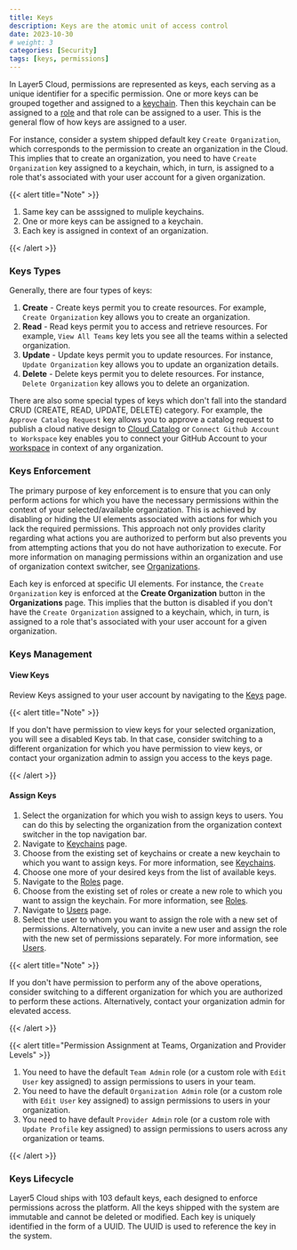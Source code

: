 ```yaml
---
title: Keys
description: Keys are the atomic unit of access control
date: 2023-10-30
# weight: 3
categories: [Security]
tags: [keys, permissions]
---
```


In Layer5 Cloud, permissions are represented as keys, each serving as a unique identifier for a specific permission. One or more keys can be grouped together and assigned to a [keychain](/cloud/security/keychains). Then this keychain can be assigned to a [role](/cloud/security/roles) and that role can be assigned to a user. This is the general flow of how keys are assigned to a user.

For instance, consider a system shipped default key `Create Organization`, which corresponds to the permission to create an organization in the Cloud. This implies that to create an organization, you need to have `Create Organization` key assigned to a keychain, which, in turn, is assigned to a role that's associated with your user account for a given organization.

{{< alert title="Note" >}}

1. Same key can be asssigned to muliple keychains.
2. One or more keys can be assigned to a keychain.
3. Each key is assigned in context of an organization.

{{< /alert >}}

### Keys Types

Generally, there are four types of keys:

1. **Create** - Create keys permit you to create resources. For example, `Create Organization` key allows you to create an organization.
2. **Read** - Read keys permit you to access and retrieve resources. For example, `View All Teams` key lets you see all the teams within a selected organization.
3. **Update** - Update keys permit you to update resources. For instance, `Update Organization` key allows you to update an organization details.
4. **Delete** - Delete keys permit you to delete resources. For instance, `Delete Organization` key allows you to delete an organization.

There are also some special types of keys which don't fall into the standard CRUD (CREATE, READ, UPDATE, DELETE) category. For example, the `Approve Catalog Request` key allows you to approve a catalog request to publish a cloud native design to [Cloud Catalog](/cloud/catalog) or `Connect Github Account to Workspace` key enables you to connect your GitHub Account to your [workspace](/cloud/workspaces) in context of any organization.


### Keys Enforcement

The primary purpose of key enforcement is to ensure that you can only perform actions for which you have the necessary permissions within the context of your selected/available organization. This is achieved by disabling or hiding the UI elements associated with actions for which you lack the required permissions. This approach not only provides clarity regarding what actions you are authorized to perform but also prevents you from attempting actions that you do not have authorization to execute.
For more information on managing permissions within an organization and use of organization context switcher, see [Organizations](/cloud/identity/organizations).

Each key is enforced at specific UI elements. For instance, the `Create Organization` key is enforced at the **Create Organization** button in the **Organizations** page. This implies that the button is disabled if you don't have the `Create Organization` assigned to a keychain, which, in turn, is assigned to a role that's associated with your user account for a given organization.


### Keys Management

#### View Keys

Review Keys assigned to your user account by navigating to the [Keys](https://cloud.layer5.io/security/keys) page.

{{< alert title="Note" >}}

If you don't have permission to view keys for your selected organization, you will see a disabled Keys tab. In that case, consider switching to a different organization for which you have permission to view keys, or contact your organization admin to assign you access to the keys page.

{{< /alert >}}

#### Assign Keys

1. Select the organization for which you wish to assign keys to users. You can do this by selecting the organization from the organization context switcher in the top navigation bar.
2. Navigate to [Keychains](https://meshery.layer5.io/security/keychains) page.
3. Choose from the existing set of keychains or create a new keychain to which you want to assign keys. For more information, see [Keychains](/cloud/security/keychains).
4. Choose one more of your desired keys from the list of available keys.
5. Navigate to the [Roles](https://cloud.layer5.io/security/roles) page.
6. Choose from the existing set of roles or create a new role to which you want to assign the keychain. For more information, see [Roles](/cloud/security/roles).
7. Navigate to [Users](https://cloud.layer5.io/identity/users) page.
8. Select the user to whom you want to assign the role with a new set of permissions. Alternatively, you can invite a new user and assign the role with the new set of permissions separately. For more information, see [Users](/cloud/identity/users).

{{< alert title="Note" >}}

If you don't have permission to perform any of the above operations, consider switching to a different organization for which you are authorized to perform these actions. Alternatively, contact your organization admin for elevated access.

{{< /alert >}}

{{< alert title="Permission Assignment at Teams, Organization and Provider Levels" >}}

1. You need to have the default `Team Admin` role (or a custom role with `Edit User` key assigned) to assign permissions to users in your team.
2. You need to have the default `Organization Admin` role (or a custom role with `Edit User` key assigned) to assign permissions to users in your organization.
3. You need to have default `Provider Admin` role (or a custom role with `Update Profile` key assigned) to assign permissions to users across any organization or teams.

{{< /alert >}}

### Keys Lifecycle

Layer5 Cloud ships with 103 default keys, each designed to enforce permissions across the platform. All the keys shipped with the system are immutable and cannot be deleted or modified. Each key is uniquely identified in the form of a UUID. The UUID is used to reference the key in the system.

